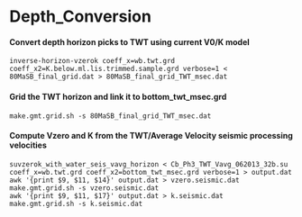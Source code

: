# Depth_Conversion

#### Convert depth horizon picks to TWT using current V0/K model

```
inverse-horizon-vzerok coeff_x=wb.twt.grd coeff_x2=K.below.ml.lis.trimmed.sample.grd verbose=1 < 80MaSB_final_grid.dat > 80MaSB_final_grid_TWT_msec.dat
```
#### Grid the TWT horizon and link it to bottom_twt_msec.grd

```
make.gmt.grid.sh -s 80MaSB_final_grid_TWT_msec.dat
```
#### Compute Vzero and K from the TWT/Average Velocity seismic processing velocities 

```
suvzerok_with_water_seis_vavg_horizon < Cb_Ph3_TWT_Vavg_062013_32b.su coeff_x=wb.twt.grd coeff_x2=bottom_twt_msec.grd verbose=1 > output.dat
awk '{print $9, $11, $14}' output.dat > vzero.seismic.dat
make.gmt.grid.sh -s vzero.seismic.dat
awk '{print $9, $11, $17}' output.dat > k.seismic.dat
make.gmt.grid.sh -s k.seismic.dat
```
